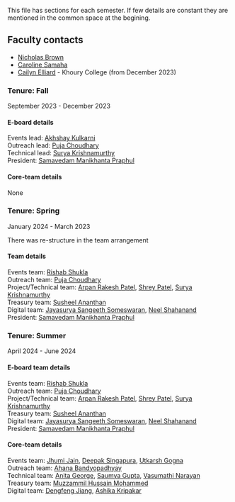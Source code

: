 This file has sections for each semester. If few details are constant they are mentioned in the common space at the begining.
## Faculty contacts
- [Nicholas Brown](https://www.linkedin.com/in/nikbearbrown)
- [Caroline Samaha](https://www.linkedin.com/in/caroline-samaha)
- [Cailyn Elliard](https://www.linkedin.com/in/cailyn-ellard-m-ed-363313105) - Khoury College (from December 2023)

### Tenure: Fall
September 2023 - December 2023     
#### E-board details
Events lead: [Akhshay Kulkarni](https://www.linkedin.com/in/akshaypkulkarni)     
Outreach lead: [Puja Choudhary](https://www.linkedin.com/in/catplotlib)     
Technical lead: [Surya Krishnamurthy](https://www.linkedin.com/in/surya-krishnamurthy)     
President: [Samavedam Manikhanta Praphul](https://www.linkedin.com/in/SMPraphul)     
#### Core-team details
None

### Tenure: Spring
January 2024 - March 2023  

There was re-structure in the team arrangement
#### Team details
Events team: [Rishab Shukla](https://www.linkedin.com/in/rish-shukla)      
Outreach team: [Puja Choudhary](https://www.linkedin.com/in/catplotlib)        
Project/Technical team: [Arpan Rakesh Patel](https://www.linkedin.com/in/arpanpatel18), [Shrey Patel](https://www.linkedin.com/in/shreypatel4), [Surya Krishnamurthy](https://www.linkedin.com/in/surya-krishnamurthy)     
Treasury team: [Susheel Ananthan](https://www.linkedin.com/in/susheel-ananthan)    
Digital team: [Jayasurya Sangeeth Someswaran](https://www.linkedin.com/in/jayasurya-sangeeth), [Neel Shahanand](https://www.linkedin.com/in/neel-shahanand)    
President: [Samavedam Manikhanta Praphul](https://www.linkedin.com/in/SMPraphul)    


### Tenure: Summer
April 2024 - June 2024 

#### E-board team details
Events team: [Rishab Shukla](https://www.linkedin.com/in/rish-shukla)      
Outreach team: [Puja Choudhary](https://www.linkedin.com/in/catplotlib)        
Project/Technical team: [Arpan Rakesh Patel](https://www.linkedin.com/in/arpanpatel18), [Shrey Patel](https://www.linkedin.com/in/shreypatel4), [Surya Krishnamurthy](https://www.linkedin.com/in/surya-krishnamurthy)     
Treasury team: [Susheel Ananthan](https://www.linkedin.com/in/susheel-ananthan)    
Digital team: [Jayasurya Sangeeth Someswaran](https://www.linkedin.com/in/jayasurya-sangeeth), [Neel Shahanand](https://www.linkedin.com/in/neel-shahanand)    
President: [Samavedam Manikhanta Praphul](https://www.linkedin.com/in/SMPraphul)  

#### Core-team details
Events team: [Jhumi Jain](https://www.linkedin.com/in/jhumi-jain-19170aa1), [Deepak Singapura](https://www.linkedin.com/in/deepak-s-l-project-manager), [Utkarsh Gogna](https://www.linkedin.com/in/utkarsh-gogna)     
Outreach team: [Ahana Bandyopadhyay](https://www.linkedin.com/in/ahana1)     
Technical team: [Anita George](https://www.linkedin.com/in/anita-geo), [Saumya Gupta](https://www.linkedin.com/in/saumya-gupta346), [Vasumathi Narayan](https://www.linkedin.com/in/vasumathi29)     
Treasury team: [Muzzammil Hussain Mohammed](https://www.linkedin.com/in/muzzammil-hussain-mohammed)     
Digital team: [Dengfeng Jiang](https://gdsc.community.dev/northeastern-university-boston-united-states/), [Ashika Kripakar](https://gdsc.community.dev/northeastern-university-boston-united-states/)     
